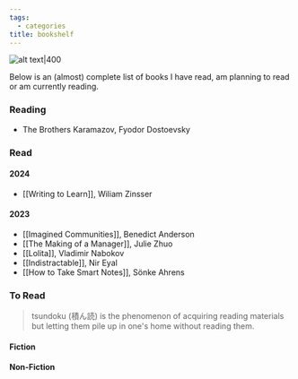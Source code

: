 ```yaml
---
tags:
  - categories
title: bookshelf
---
```

![alt text|400](04A8893B-73F7-486E-B4E3-238403088C92_1_201_a.jpeg)

Below is an (almost) complete list of books I have read, am planning to read or am currently reading. 



### Reading

- The Brothers Karamazov, Fyodor Dostoevsky

### Read

#### 2024

- [[Writing to Learn]], Wiliam Zinsser

#### 2023

- [[Imagined Communities]], Benedict Anderson
- [[The Making of a Manager]], Julie Zhuo
- [[Lolita]], Vladimir Nabokov
- [[Indistractable]], Nir Eyal
- [[How to Take Smart Notes]], Sönke Ahrens


### To Read

> tsundoku (積ん読) is the phenomenon of acquiring reading materials but letting them pile up in one's home without reading them.


#### Fiction



#### Non-Fiction
